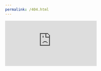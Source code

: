 ```yaml
---
permalink: /404.html
---
```

<iframe width="auto" height="auto" src="https://www.youtube.com/watch?v=XPq3Y3MmnLU" frameborder="0" allowfullscreen></iframe>
